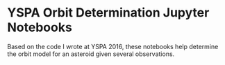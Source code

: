 # YSPA Orbit Determination Jupyter Notebooks
Based on the code I wrote at YSPA 2016, these notebooks help determine the orbit model for an asteroid given several observations.
